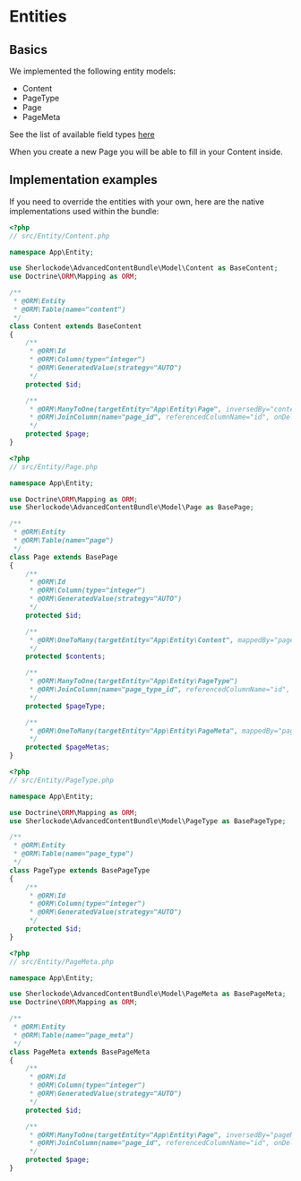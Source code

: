 Entities
========

## Basics

We implemented the following entity models:
- Content
- PageType
- Page
- PageMeta

See the list of available field types [here](field_types.md)

When you create a new Page you will be able to fill in your Content inside.

## Implementation examples

If you need to override the entities with your own, here are the native implementations used within the bundle:

```php
<?php
// src/Entity/Content.php

namespace App\Entity;

use Sherlockode\AdvancedContentBundle\Model\Content as BaseContent;
use Doctrine\ORM\Mapping as ORM;

/**
 * @ORM\Entity
 * @ORM\Table(name="content")
 */
class Content extends BaseContent
{
    /**
     * @ORM\Id
     * @ORM\Column(type="integer")
     * @ORM\GeneratedValue(strategy="AUTO")
     */
    protected $id;

    /**
     * @ORM\ManyToOne(targetEntity="App\Entity\Page", inversedBy="contents")
     * @ORM\JoinColumn(name="page_id", referencedColumnName="id", onDelete="SET NULL")
     */
    protected $page;
}

```

```php
<?php
// src/Entity/Page.php

namespace App\Entity;

use Doctrine\ORM\Mapping as ORM;
use Sherlockode\AdvancedContentBundle\Model\Page as BasePage;

/**
 * @ORM\Entity
 * @ORM\Table(name="page")
 */
class Page extends BasePage
{
    /**
     * @ORM\Id
     * @ORM\Column(type="integer")
     * @ORM\GeneratedValue(strategy="AUTO")
     */
    protected $id;

    /**
     * @ORM\OneToMany(targetEntity="App\Entity\Content", mappedBy="page", cascade={"persist", "remove"})
     */
    protected $contents;

    /**
     * @ORM\ManyToOne(targetEntity="App\Entity\PageType")
     * @ORM\JoinColumn(name="page_type_id", referencedColumnName="id", onDelete="SET NULL")
     */
    protected $pageType;

    /**
     * @ORM\OneToMany(targetEntity="App\Entity\PageMeta", mappedBy="page", cascade={"persist", "remove"})
     */
    protected $pageMetas;
}
```

```php
<?php
// src/Entity/PageType.php

namespace App\Entity;

use Doctrine\ORM\Mapping as ORM;
use Sherlockode\AdvancedContentBundle\Model\PageType as BasePageType;

/**
 * @ORM\Entity
 * @ORM\Table(name="page_type")
 */
class PageType extends BasePageType
{
    /**
     * @ORM\Id
     * @ORM\Column(type="integer")
     * @ORM\GeneratedValue(strategy="AUTO")
     */
    protected $id;
}
```

```php
<?php
// src/Entity/PageMeta.php

namespace App\Entity;

use Sherlockode\AdvancedContentBundle\Model\PageMeta as BasePageMeta;
use Doctrine\ORM\Mapping as ORM;

/**
 * @ORM\Entity
 * @ORM\Table(name="page_meta")
 */
class PageMeta extends BasePageMeta
{
    /**
     * @ORM\Id
     * @ORM\Column(type="integer")
     * @ORM\GeneratedValue(strategy="AUTO")
     */
    protected $id;

    /**
     * @ORM\ManyToOne(targetEntity="App\Entity\Page", inversedBy="pageMetas")
     * @ORM\JoinColumn(name="page_id", referencedColumnName="id", onDelete="CASCADE")
     */
    protected $page;
}
```
